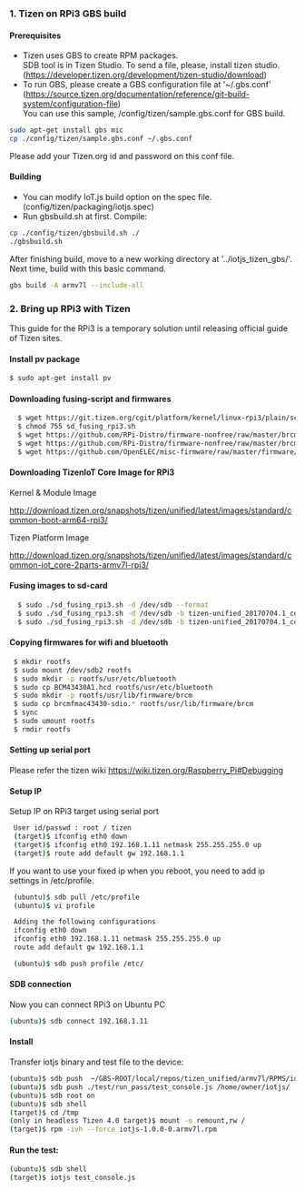 
### 1. Tizen on RPi3 GBS build

#### Prerequisites
* Tizen uses GBS to create RPM packages.  
  SDB tool is in Tizen Studio. To send a file, please, install tizen studio.  
  (https://developer.tizen.org/development/tizen-studio/download)  
* To run GBS, please create a GBS configuration file at '~/.gbs.conf'  
 (https://source.tizen.org/documentation/reference/git-build-system/configuration-file)  
 You can use this sample, /config/tizen/sample.gbs.conf for GBS build.  
``` bash
sudo apt-get install gbs mic
cp ./config/tizen/sample.gbs.conf ~/.gbs.conf
```  
Please add your Tizen.org id and password on this conf file.  

#### Building
* You can modify IoT.js build option on the spec file.  
 (config/tizen/packaging/iotjs.spec)  
* Run gbsbuild.sh at first.
Compile:
``` bash
cp ./config/tizen/gbsbuild.sh ./
./gbsbuild.sh
```
After finishing build, move to a new working directory at '../iotjs_tizen_gbs/'.  
Next time, build with this basic command.
```bash
gbs build -A armv7l --include-all
```

### 2. Bring up RPi3 with Tizen
This guide for the RPi3 is a temporary solution until releasing official guide of Tizen sites.

#### Install pv package
``` bash
$ sudo apt-get install pv
```

#### Downloading fusing-script and firmwares
``` bash
  $ wget https://git.tizen.org/cgit/platform/kernel/linux-rpi3/plain/scripts/sd_fusing_rpi3.sh?h=tizen --output-document=sd_fusing_rpi3.sh
  $ chmod 755 sd_fusing_rpi3.sh
  $ wget https://github.com/RPi-Distro/firmware-nonfree/raw/master/brcm80211/brcm/brcmfmac43430-sdio.bin
  $ wget https://github.com/RPi-Distro/firmware-nonfree/raw/master/brcm80211/brcm/brcmfmac43430-sdio.txt
  $ wget https://github.com/OpenELEC/misc-firmware/raw/master/firmware/brcm/BCM43430A1.hcd
```

#### Downloading TizenIoT Core Image for RPi3

Kernel & Module Image

http://download.tizen.org/snapshots/tizen/unified/latest/images/standard/common-boot-arm64-rpi3/


Tizen Platform Image

http://download.tizen.org/snapshots/tizen/unified/latest/images/standard/common-iot_core-2parts-armv7l-rpi3/


#### Fusing images to sd-card
``` bash
  $ sudo ./sd_fusing_rpi3.sh -d /dev/sdb --format
  $ sudo ./sd_fusing_rpi3.sh -d /dev/sdb -b tizen-unified_20170704.1_common-iot_core-2parts-armv7l-rpi3.tar.gz
  $ sudo ./sd_fusing_rpi3.sh -d /dev/sdb -b tizen-unified_20170704.1_common-boot-arm64-rpi3.tar.gz
```

#### Copying firmwares for wifi and bluetooth
``` bash
 $ mkdir rootfs
 $ sudo mount /dev/sdb2 rootfs
 $ sudo mkdir -p rootfs/usr/etc/bluetooth
 $ sudo cp BCM43430A1.hcd rootfs/usr/etc/bluetooth
 $ sudo mkdir -p rootfs/usr/lib/firmware/brcm
 $ sudo cp brcmfmac43430-sdio.* rootfs/usr/lib/firmware/brcm
 $ sync
 $ sudo umount rootfs
 $ rmdir rootfs
```

#### Setting up serial port
 Please refer the tizen wiki  https://wiki.tizen.org/Raspberry_Pi#Debugging

#### Setup IP
Setup IP on RPi3 target using serial port
``` bash
 User id/passwd : root / tizen
 (target)$ ifconfig eth0 down
 (target)$ ifconfig eth0 192.168.1.11 netmask 255.255.255.0 up
 (target)$ route add default gw 192.168.1.1
```

If you want to use your fixed ip when you reboot,
you need to add ip settings in /etc/profile.

``` bash
 (ubuntu)$ sdb pull /etc/profile
 (ubuntu)$ vi profile

 Adding the following configurations
 ifconfig eth0 down
 ifconfig eth0 192.168.1.11 netmask 255.255.255.0 up
 route add default gw 192.168.1.1

 (ubuntu)$ sdb push profile /etc/
```

#### SDB connection
 Now you can connect RPi3 on Ubuntu PC

``` bash
(ubuntu)$ sdb connect 192.168.1.11
 ```

#### Install
Transfer iotjs binary and test file to the device:
``` bash
(ubuntu)$ sdb push  ~/GBS-ROOT/local/repos/tizen_unified/armv7l/RPMS/iotjs-1.0.0-0.armv7l.rpm /tmp
(ubuntu)$ sdb push ./test/run_pass/test_console.js /home/owner/iotjs/
(ubuntu)$ sdb root on
(ubuntu)$ sdb shell
(target)$ cd /tmp
(only in headless Tizen 4.0 target)$ mount -o remount,rw /
(target)$ rpm -ivh --force iotjs-1.0.0-0.armv7l.rpm
```

#### Run the test:
``` bash
(ubuntu)$ sdb shell
(target)$ iotjs test_console.js
```
